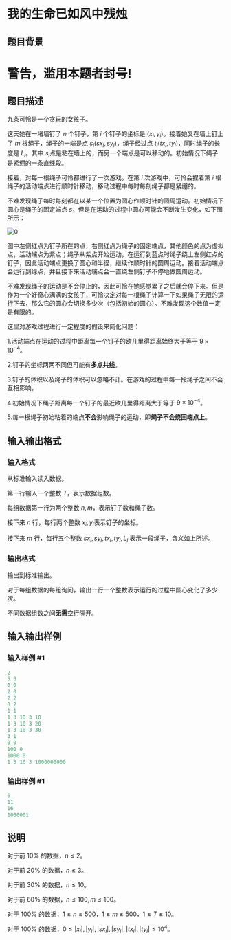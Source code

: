 # 我的生命已如风中残烛

## 题目背景

# 警告，滥用本题者封号!

## 题目描述

九条可怜是一个贪玩的女孩子。

这天她在一堵墙钉了 $n$ 个钉子，第 $i$ 个钉子的坐标是 ($x_i,y_i$)。接着她又在墙上钉上了 $m$ 根绳子，绳子的一端是点 $s_i$($sx_i,sy_i$)，绳子经过点 $t_i$($tx_i,ty_i$)，同时绳子的长度是 $L_i$​​。其中 $s_i$​ 点是粘在墙上的，而另一个端点是可以移动的。初始情况下绳子是紧绷的一条直线段。

接着，对每一根绳子可怜都进行了一次游戏。在第 $i$ 次游戏中，可怜会捏着第 $i$ 根绳子的活动端点进行顺时针移动，移动过程中每时每刻绳子都是紧绷的。

不难发现绳子每时每刻都在以某一个位置为圆心作顺时针的圆周运动。初始情况下圆心是绳子的固定端点 $s$，但是在运动的过程中圆心可能会不断发生变化，如下图所示：

![0](https://i.loli.net/2017/12/14/5a32671628367.png)

图中左侧红点为钉子所在的点，右侧红点为绳子的固定端点，其他颜色的点为虚拟点，活动端点为紫点；绳子从紫点开始运动，在运行到蓝点时绳子绕上左侧红点的钉子，因此活动端点更换了圆心和半径，继续作顺时针的圆周运动。接着活动端点会运行到绿点，并且接下来活动端点会一直绕左侧钉子不停地做圆周运动。

不难发现绳子的运动是不会停止的，因此可怜在她感觉累了之后就会停下来。但是作为一个好奇心满满的女孩子，可怜决定对每一根绳子计算一下如果绳子无限的运行下去，那么它的圆心会切换多少次（包括初始的圆心）。不难发现这个数值一定是有限的。

这里对游戏过程进行一定程度的假设来简化问题：

1.活动端点在运动的过程中距离每一个钉子的欧几里得距离始终大于等于 $9 \times 10^{-4}$。

2.钉子的坐标两两不同但可能有**多点共线**。

3.钉子的体积以及绳子的体积可以忽略不计。在游戏的过程中每一段绳子之间不会互相影响。

4.初始情况下绳子距离每一个钉子的最近欧几里得距离大于等于 $9 \times 10^{-4}$。

5.每一根绳子初始粘着的端点**不会**影响绳子的运动，即**绳子不会绕回端点上**。

## 输入输出格式

### 输入格式

从标准输入读入数据。

第一行输入一个整数 $T$，表示数据组数。

每组数据第一行为两个整数 $n,m$，表示钉子数和绳子数。

接下来 $n$ 行，每行两个整数 $x_i,y_i$​​ 表示钉子的坐标。

接下来 $m$ 行，每行五个整数 $sx_i,sy_i,tx_i,ty_i,L_i$ 表示一段绳子，含义如上所述。

### 输出格式

输出到标准输出。

对于每组数据的每组询问，输出一行一个整数表示运行的过程中圆心变化了多少次。

不同数据组数之间**无需**空行隔开。

## 输入输出样例

### 输入样例 #1

```cpp
2
5 3
0 0
2 0
2 2
0 2
1 1
1 3 10 3 10
1 3 10 3 20
1 3 10 3 30
3 1
0 0
100 0
1000 0
1 3 10 3 1000000000
```


### 输出样例 #1

```cpp
6
11
16
1000001
```


## 说明

对于前 $10\%$ 的数据，$n \leq 2$。

对于前 $20\%$ 的数据，$n \leq 3$。

对于前 $30\%$ 的数据，$n \leq 10$。

对于前 $60\%$ 的数据，$n \leq 100,m \leq 100$。

对于 $100\%$ 的数据，$1 \leq n \leq 500$，$1 \leq m \leq 500$，$1\leq T \leq 10$。

对于 $100\%$ 的数据，$0 \leq |x_i|,|y_i|,|sx_i|,|sy_i|,|tx_i|,|ty_i| \leq 10^4$。

